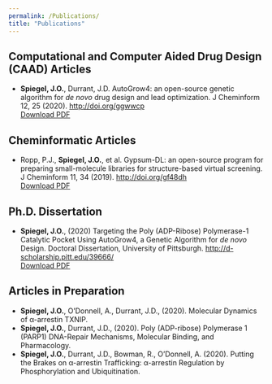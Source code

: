 ```yaml
---
permalink: /Publications/
title: "Publications"
---
```


## Computational and Computer Aided Drug Design (CAAD) Articles

- **Spiegel, J.O.**, Durrant, J.D. AutoGrow4: an open-source genetic algorithm for *de novo* drug design and lead optimization. J Cheminform 12, 25 (2020). <http://doi.org/ggwwcp> <br />
    <a id="raw-url" href="https://jacob-spiegel.github.io/assets/Papers/AutoGrow4_2020.pdf">Download PDF</a>


## Cheminformatic Articles

- Ropp, P.J., **Spiegel, J.O.**, et al. Gypsum-DL: an open-source program for preparing small-molecule libraries for structure-based virtual screening. J Cheminform 11, 34 (2019). <http://doi.org/gf48dh> <br />
    <a id="raw-url" href="https://jacob-spiegel.github.io/assets/Papers/Gypsum_DL_2019.pdf">Download PDF</a>

## Ph.D. Dissertation
- **Spiegel, J.O.**, (2020) Targeting the Poly (ADP-Ribose) Polymerase-1 Catalytic Pocket Using AutoGrow4, a Genetic Algorithm for *de novo* Design. Doctoral Dissertation, University of Pittsburgh. <http://d-scholarship.pitt.edu/39666/> <br />
    <a id="raw-url" href="https://jacob-spiegel.github.io/assets/Papers/Jacob_Spiegel_Thesis.pdf">Download PDF</a>

## Articles in Preparation
- **Spiegel, J.O.**, O’Donnell, A., Durrant, J.D., (2020). Molecular Dynamics of α-arrestin TXNIP. 
- **Spiegel, J.O.**, Durrant, J.D., (2020). Poly (ADP-ribose) Polymerase 1 (PARP1) DNA-Repair Mechanisms, Molecular Binding, and Pharmacology.
- **Spiegel, J.O.**, Durrant, J.D., Bowman, R., O’Donnell, A. (2020). Putting the Brakes on α-arrestin Trafficking: α-arrestin Regulation by Phosphorylation and Ubiquitination.
